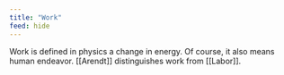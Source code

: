 ```yaml
---
title: "Work"
feed: hide
---
```


Work is defined in physics a change in energy. Of course, it also means human endeavor. [[Arendt]] distinguishes work from [[Labor]].

